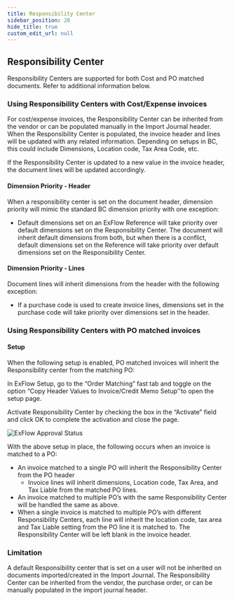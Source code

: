```yaml
---
title: Responsibility Center
sidebar_position: 28
hide_title: true
custom_edit_url: null
---
```

## Responsibility Center

Responsibility Centers are supported for both Cost and PO matched documents. Refer to additional information below.

### Using Responsibility Centers with Cost/Expense invoices
For cost/expense invoices, the Responsibility Center can be inherited from the vendor or can be populated manually in the Import Journal header. When the Responsibility Center is populated, the invoice header and lines will be updated with any related information. Depending on setups in BC, this could include Dimensions, Location code, Tax Area Code, etc.

If the Responsibility Center is updated to a new value in the invoice header, the document lines will be updated accordingly.

#### Dimension Priority - Header
When a responsibility center is set on the document header, dimension priority will mimic the standard BC dimension priority with one exception:

- Default dimensions set on an ExFlow Reference will take priority over default dimensions set on the Responsibility Center. The document will inherit default dimensions from both, but when there is a conflict, default dimensions set on the Reference will take priority over default dimensions set on the Responsibility Center.

#### Dimension Priority - Lines

Document lines will inherit dimensions from the header with the following exception:

- If a purchase code is used to create invoice lines, dimensions set in the purchase code will take priority over dimensions set in the header.

### Using Responsibility Centers with PO matched invoices

#### Setup

When the following setup is enabled, PO matched invoices will inherit the Responsibility center from the matching PO:

In ExFlow Setup, go to the “Order Matching” fast tab and toggle on the option “Copy Header Values to Invoice/Credit Memo Setup''to open the setup page. 

Activate Responsibility Center by checking the box in the “Activate” field and click OK to complete the activation and close the page.

![ExFlow Approval Status](@site/static/img/media/po-header-value-on-invoice-setup-003.png)

With the above setup in place, the following occurs when an invoice is matched to a PO:
* An invoice matched to a single PO will inherit the Responsibility Center from the PO header
    - Invoice lines will inherit dimensions, Location code, Tax Area, and Tax Liable from the matched PO lines.
* An invoice matched to multiple PO’s with the same Responsibility Center will be handled the same as above.
* When a single invoice is matched to multiple PO’s with different Responsibility Centers, each line will inherit the location code, tax area and Tax Liable setting from the PO line it is matched to. The Responsibility Center will be left blank in the invoice header.

### Limitation
A default Responsibility center that is set on a user will not be inherited on documents imported/created in the Import Journal. The Responsibility Center can be inherited from the vendor, the purchase order, or can be manually populated in the import journal header. 


